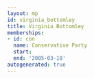 ```yaml
---
layout: mp
id: virginia_bottomley
title: Virginia Bottomley
memberships:
- id: con
  name: Conservative Party
  start: 
  end: '2005-03-18'
autogenerated: true
---
```

